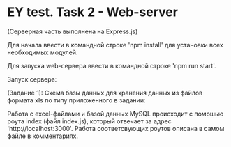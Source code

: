 # EY test. Task 2 - Web-server
(Серверная часть выполнена на Express.js)

Для начала ввести в командной строке 'npm install' для установки всех необходимых модулей.

Для запуска web-сервера ввести в командной строке 'npm run start'.

Запуск сервера:


(Задание 1): Схема базы данных для хранения данных из файлов формата xls по типу приложенного в задании:


Работа с excel-файлами и базой данных MySQL происходит с помошью роута index (файл index.js),
который отвечает за адрес 'http://localhost:3000'. Работа соответсвующих роутов описана
в самом файле в комментариях.